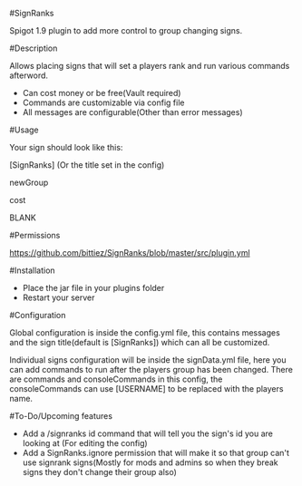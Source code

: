 #SignRanks

Spigot 1.9 plugin to add more control to group changing signs.


#Description

Allows placing signs that will set a players rank and run various commands afterword.

- Can cost money or be free(Vault required)
- Commands are customizable via config file
- All messages are configurable(Other than error messages)

#Usage

Your sign should look like this:

[SignRanks] (Or the title set in the config)

newGroup

cost

BLANK


#Permissions

https://github.com/bittiez/SignRanks/blob/master/src/plugin.yml


#Installation

- Place the jar file in your plugins folder
- Restart your server


#Configuration

Global configuration is inside the config.yml file, this contains messages and the sign title(default is [SignRanks]) which can all be customized.

Individual signs configuration will be inside the signData.yml file, here you can add commands to run after the players group has been changed.
There are commands and consoleCommands in this config, the consoleCommands can use [USERNAME] to be replaced with the players name.


#To-Do/Upcoming features

- Add a /signranks id command that will tell you the sign's id you are looking at (For editing the config)
- Add a SignRanks.ignore permission that will make it so that group can't use signrank signs(Mostly for mods and admins so when they break signs they don't change their group also)
